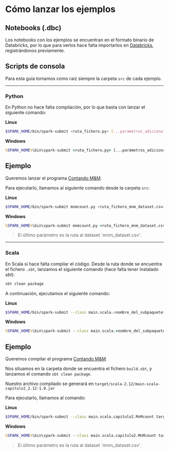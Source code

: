 # Cómo lanzar los ejemplos

## Notebooks (.dbc)

Los notebooks con los ejemplos se encuentran en el formato binario de Databricks, por lo que para verlos hace falta importarlos en [Databricks](https://community.cloud.databricks.com/), registrándonos previamente.


## Scripts de consola

Para esta guía tomamos como raíz siempre la carpeta `src` de cada ejemplo.

---

### Python

En Python no hace falta compilación, por lo que basta con lanzar el siguiente comando:

**Linux**

```bash
$SPARK_HOME/bin/spark-submit <ruta_fichero.py> [...parametros_adicionales]
```

**Windows**

```cmd
%SPARK_HOME%\bin\spark-submit <ruta_fichero.py> [...parámetros_adicionales]
```

## Ejemplo

Queremos lanzar el programa [Contando M&M](./learning-spark-2nd-edition/Python/capitulo2/el-quijote/src/elquijote.py).

Para ejecutarlo, llamamos al siguiente comando desde la carpeta `src`:

**Linux**

```bash
$SPARK_HOME/bin/spark-submit mnmcount.py <ruta_fichero_mnm_dataset.csv>
```

**Windows**

```cmd
%SPARK_HOME%\bin\spark-submit mnmcount.py <ruta_fichero_mnm_dataset.csv>
```

> El último parámetro es la ruta al dataset `mnm_dataset.csv'.

---

### Scala

En Scala sí hace falta compilar el código. Desde la ruta donde se encuentra el fichero `.sbt`, lanzamos el siguiente comando (hace falta tener instalado *sbt*):

```cmd
sbt clean package
```

A continuación, ejecutamos el siguiente comando:

**Linux**

```bash
$SPARK_HOME/bin/spark-submit --class main.scala.<nombre_del_subpaquete>.<clase> <ruta_al_fichero.jar> [...parámetros_adicionales]
```

**Windows**

```cmd
%SPARK_HOME%\bin\spark-submit --class main.scala.<nombre_del_subpaquete>.<clase> <ruta_al_fichero.jar> [...parámetros_adicionales]
```

## Ejemplo

Queremos compilar el programa [Contando M&M](./learning-spark-2nd-edition/Scala/capitulo2/contando-m&m/).

Nos situamos en la carpeta donde se encuentra el fichero `build.sbt`, y lanzamos el comando `sbt clean package`.

Nuestro archivo compilado se generará en `target/scala-2.12/main-scala-capitulo2_2.12-1.0.jar`

Para ejecutarlo, llamamos al comando:

**Linux**

```bash
$SPARK_HOME/bin/spark-submit --class main.scala.capitulo2.MnMcount target/main-scala-capitulo2_2.12-1.0.jar <ruta_al_fichero_mnm_dataset.csv>
```

**Windows**

```cmd
%SPARK_HOME%\bin\spark-submit --class main.scala.capitulo2.MnMcount target\main-scala-capitulo2_2.12-1.0.jar <ruta_al_fichero_mnm_dataset.csv>
```

> El último parámetro es la ruta al dataset `mnm_dataset.csv'.
